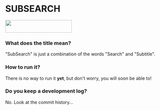 # SUBSEARCH

[<img src="https://svgshare.com/i/RkR.svg" width="210" height="40">](https://paypal.me/SubSearch)


### What does the title mean?
"SubSearch" is just a combination of the words "Search" and "Subtitle".

### How to run it?
There is no way to run it **yet**, but don't worry, you will soon be able to!

### Do you keep a development log?
No. Look at the commit history...
